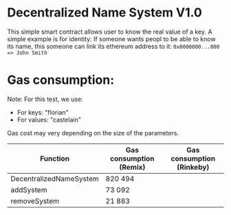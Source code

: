 # Decentralized Name System V1.0

This simple smart contract allows user to know the real value of a key.
A simple example is for identity: If someone wants peopl to be able to know its name, this someone can link its ethereum address to it:
`0x0000000...000 => John Smith`

# Gas consumption:
Note: For this test, we use:
- For keys: "florian"
- For values: "castelain"

Gas cost may very depending on the size of the parameters.

| Function  | Gas consumption (Remix) | Gas consumption (Rinkeby) |
| ------------- | ------------- | ------------- |
| DecentralizedNameSystem  | 820 494 | | 
| addSystem | 73 092 |   |
| removeSystem | 21 883 |  |